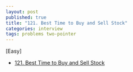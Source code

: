```yaml
---
layout: post
published: true
title: "121. Best Time to Buy and Sell Stock"
categories: interview
tags: problems two-pointer
---
```


[Easy]

- [121. Best Time to Buy and Sell Stock](https://leetcode.com/problems/best-time-to-buy-and-sell-stock/)

<script src="https://gist.github.com/yeopoong/4fc6660e3fd19fb54ba6990542ede928.js"></script>